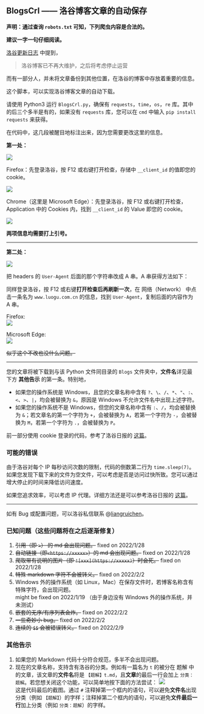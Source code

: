 ## BlogsCrl —— 洛谷博客文章的自动保存

**声明：通过查询 `robots.txt` 可知，下列爬虫内容是合法的。**

**建议一字一句仔细阅读。**

[洛谷更新日志](https://www.luogu.com.cn/discuss/223773) 中提到，

> 洛谷博客已不再大维护，之后将考虑停止运营

而有一部分人，并未将文章备份到其他位置，在洛谷的博客中存放着重要的信息。

这个脚本，可以实现洛谷博客文章的自动下载。

请使用 Python3 运行 `BlogsCrl.py`，确保有 `requests`，`time`，`os`，`re` 库。其中的后三个多半是有的，如果没有 `requests` 库，您可以在 `cmd` 中输入 `pip install requests` 来获得。

在代码中，这几段被醒目地标注出来，因为您需要更改这里的信息。

**第一处：**

![](https://s4.ax1x.com/2022/01/27/7XdRTU.png)

Firefox：先登录洛谷，按 F12 或右键打开检查，存储中 `__client_id` 的值即您的 cookie。

![](https://s4.ax1x.com/2022/01/27/7XwOuq.png)

Chrome（这里是 Microsoft Edge）：先登录洛谷，按 F12 或右键打开检查，Application 中的 Cookies 内，找到  `__client_id` 的 Value 即您的 cookie。

![](https://s4.ax1x.com/2022/01/29/HSOS8P.png)

**两项信息均需要打上引号。**

-----

**第二处：**

![](https://s4.ax1x.com/2022/01/27/7XIZ60.png)

把 headers 的 `User-Agent` 后面的那个字符串改成 A 串。A 串获得方法如下：

同样登录洛谷，按 F12 或右键**打开检查后再刷新一次**，在 网络（Network） 中点击一条名为 `www.luogu.com.cn` 的信息，找到 `User-Agent`，复制后面的内容作为 A 串。

Firefox:  
![](https://s4.ax1x.com/2022/01/27/7X2RJ0.png)

Microsoft Edge:  
![](https://s4.ax1x.com/2022/01/29/HSjwAH.png)

~~似乎这个不改也没什么问题。~~

------

您的文章将被下载到与该 Python 文件同目录的 `Blogs` 文件夹中，**文件名**详见最下方 **其他告示** 的第一条。特别地，
- 如果您的操作系统是 Windows，且您的文章名称中含有 `?`、`\`、`/`、`*`、`"`、`:`、`<`、`>`、`|`，均会被替换为 `&`，原因是 Windows 不允许文件名中出现上述字符。
- 如果您的操作系统不是 Windows，但您的文章名称中含有 `:`、`/`，均会被替换为 `&`；若文章名的第一个字符为 `+`，会被替换为 `A`，若第一个字符为 `-`，会被替换为 `M`，若第一个字符为 `.`，会被替换为 `P`。


前一部分使用 cookie 登录的代码，参考了洛谷日报的 [这篇](https://www.luogu.com.cn/blog/12cow/python)。

### 可能的错误

由于洛谷对每个 IP 每秒访问次数的限制，代码的倒数第二行为 `time.sleep(7)`。如果您发现下载下来的文件为空文件，可以考虑是否是访问过快所致。您可以通过增大停止的时间来降低访问速度。

如果您追求效率，可以考虑 IP 代理。详细方法还是可以参考洛谷日报的 [这篇](https://www.luogu.com.cn/blog/12cow/python)。

------

如有 Bug 或配置问题，可以洛谷私信联系 @[liangruichen](https://www.luogu.com.cn/user/409236)。

### 已知问题（这些问题将在之后逐渐修复）

1. ~~引用（即 `>`） 的 md 会出现问题。~~ fixed on 2022/1/28
2. ~~自动链接（即`<https://xxxxx>`）的 md 会出现问题。~~ fixed on 2022/1/28
3. ~~爬取带有说明的图片（即 `![xxx](https://xxxxx)`）时会死。~~ fixed on 2022/1/28
4. ~~特殊 markdown 字符不会被转义。~~ fixed on 2022/2/2
5. Windows 外的操作系统（如 Linux，Mac）在保存文件时，若博客名称含有特殊字符，会出现问题。  
    might be fixed on 2022/1/19 （由于身边没有 Windows 外的操作系统，并未测试）
6. ~~嵌套的无序/有序列表会炸。~~ fixed on 2022/2/2
7. ~~一些奇妙小 bug。~~ fixed on 2022/2/2
8. ~~连续的 `$$` 会被错误转义。~~ fixed on 2022/2/9

### 其他告示
1. 如果您的 Markdown 代码十分符合规范，多半不会出现问题。
2. 现在的文章名称，支持含有洛谷的分类。例如有一篇名为 `t` 的被分在 题解 中的文章，该文章的**文件名**将是 `【题解】t.md`，且**文章**的最后一行会加上 `分类：题解`。若您想关闭这个功能，可以简单地按下面的方法尝试：
  ![](https://s4.ax1x.com/2022/01/29/H9pLiF.png)  
  这是代码最后的截图。通过 `#` 注释掉第一个框内的语句，可以避免**文件名**出现分类（例如 `【题解】`）的字样；注释掉第二个框内的语句，可以避免**文件最后一行**加上分类（例如 `分类：题解`）的字样。

